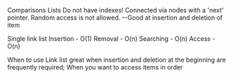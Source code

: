 Comparisons
Lists
Do not have indexes!
Connected via nodes with a 'next' pointer.
Random access is not allowed.
--Good at insertion and deletion of item

Single link list
Insertion - O(1)
Removal - O(n)
Searching - O(n)
Access - O(n)

When to use
Link list great when insertion and deletion at the beginning are frequently required;
When you want to access items in order
